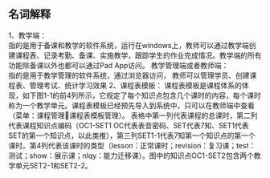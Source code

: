 ## 名词解释

1、教学端：  
指的是用于备课和教学的软件系统，运行在windows上，教师可以通过教学端创建课程表、记录考勤、备课、实施教学，跟踪学生的作业完成情况。教学端的所有功能除备课以外也都可以通过Pad App访问。
   教学管理端或者教师端：  
指的是用于教学管理的软件系统，通过浏览器访问， 教师可以管理学员、创建课程表、管理考试、统计学习效果
2、课程表模板： 
课程表模板是课程体系的体现，如下图1-1的前4列所示，它规定了每个知识点包含几个课时的内容，每个课时称为一个教学单元。课程表模板已经预先导入到系统中，只可以在教师端中查看（菜单：课程管理课程表模板管理）。
表格中第一列代表课程的总课时，第二列代表课程知识点编码（OC1-SET1 OC代表表音密码、SET代表7知、SET1代表SET的第一个知识点，以此类推），第三列SET1-1代表7知第一个知识点的第一个课时。第4列代表该课时的类型（lesson：正常课时；revision：复习课；test：测试；show：展示课；nlqy：能力迁移课）。图中的知识点OC1-SET2包含两个教学单元SET2-1和SET2-2。
